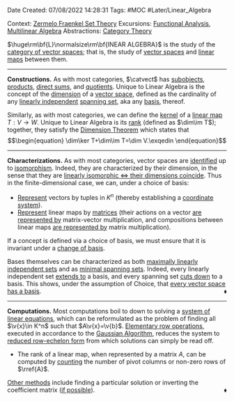 <div class="topSpace"></div>

Date Created: 07/08/2022 14:28:31
Tags: #MOC #Later/Linear_Algebra

Context: [Zermelo Fraenkel Set Theory](obsidian://open?file=TODO)
Excursions: [Functional Analysis](obsidian://open?file=TODO), [Multilinear Algebra](obsidian://open?file=TODO)
Abstractions: [Category Theory](obsidian://open?file=TODO)

$\huge\rm\bf{L}\normalsize\rm\bf{INEAR ALGEBRA}$ is the study of the [category of vector spaces](Category%20of%20Vector%20Spaces.md); that is, the study of [vector spaces](Vector%20Space.md) and [linear maps](Linear%20Map.md) between them.

---

**Constructions.** As with most categories, $\catvect$ has [subobjects](Linear%20Subspace.md), [products](External%20Direct%20Product%20(Vector%20Space).md), [direct sums](Internal%20Direct%20Sum%20(Linear%20Algebra).md), and [quotients](obsidian://open?file=TODO). Unique to Linear Algebra is the concept of the [dimension](Dimension%20(Linear%20Algebra).md) of a [vector space](Vector%20Space.md), defined as the cardinality of any [linearly independent](Linear%20Independence.md) [spanning set](Spanning%20Set.md), aka any [basis](Basis%20(Linear%20Algebra).md), thereof.

Similarly, as with most categories, we can define the [kernel](Kernel%20slash%20Nullity.md) of a [linear map](Linear%20Map.md) $T:V\to W$. Unique to Linear Algebra is its [rank](Rank.md) (defined as $\dim\im T$); together, they satisfy the [Dimension Theorem](Dimension%20Theorem.md) which states that
$$\begin{equation}
    \dim\ker T+\dim\im T=\dim V.\exqedin
\end{equation}$$

---

**Characterizations.** As with most categories, vector spaces are [identified](Isomorphic%20Vector%20Spaces.md) up to [isomorphism](Linear%20Isomorphism.md). Indeed, they are characterized by their dimension, in the sense that they are [linearly isomorphic $\Leftrightarrow$ their dimensions coincide](Linearly%20isomorphic%20iff%20dimensions%20coincide%20(finite-dim.).md). Thus in the finite-dimensional case, we can, under a choice of basis:
* [Represent](Linear%20isomorphism%20between%20finite-dim%20vector%20spaces%20and%20tuple%20spaces.md) vectors by tuples in $K^n$ (thereby establishing a [coordinate system](Coordinate%20Representation%20of%20Finite-dim.%20Vector%20Spaces.md)).
* [Represent](Linear%20isomorphism%20between%20linear%20maps%20and%20matrices.md) linear maps by [matrices](Matrix.md) (their actions on a vector [are represented by](Action%20of%20linear%20map%20repr%20under%20basis%20left-multiplication%20of%20matrix%20representation.md) matrix-vector multiplication, and compositions between linear maps [are represented by](Composition%20of%20linear%20maps%20repr%20under%20basis%20matrix%20product%20of%20representations.md) matrix multiplication).

If a concept is defined via a choice of basis, we must ensure that it is invariant under a [change of basis](Basis%20Transition%20Map;%20Change%20of%20Basis%20Matrix.md).

Bases themselves can be characterized as both [maximally linearly independent sets](Basis%20iff%20maximal%20linearly%20independent%20set.md) and as [minimal spanning sets](Basis%20iff%20minimal%20spanning%20set.md). Indeed, every linearly independent set [extends to](Basis%20Extension%20Theorem.md) a basis, and every spanning set [cuts down](Basis%20Extraction%20Theorem.md) to a basis. This shows, under the assumption of Choice, that [every vector space has a basis](Every%20vector%20space%20has%20a%20basis.md).<span style="float:right;">$\blacklozenge$</span>

---

**Computations.** Most computations boil to down to solving a [system of linear equations](Linear%20System%20of%20Equations.md), which can be reformulated as the problem of finding all $\v{x}\in K^n$ such that $A\v{x}=\v{b}$. [Elementary row operations](Elementary%20Matrices%20and%20Operations.md), executed in accordance to the [Gaussian Algorithm](Gaussian%20Algorithm.md), reduces the system to [reduced row-echelon form](Reduced%20Row-echelon%20Matrix.md) from which solutions can simply be read off.
* The rank of a linear map, when represented by a matrix $A$, can be computed by [counting](Rank%20of%20matrix%20in%20RREF%20is%20number%20of%20pivot%20columns%20of%20non-zero%20rows.md) the number of pivot columns or non-zero rows of $\rref{A}$.

[Other methods](Solutions%20of%20linear%20system%20of%20equations.md) include finding a particular solution or inverting the coefficient matrix ([if possible](Matrix%20Invertibility%20Theorem.md)).<span style="float:right;">$\blacklozenge$</span>
